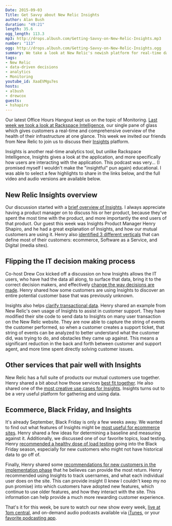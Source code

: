 ```yaml
---
Date: 2015-09-03
Title: Get Savvy about New Relic Insights
author: Alan Bush
duration: "49:21"
length: 35.6
ogg_length: 113.3
mp3: http://drops.albush.com/Getting-Savvy-on-New-Relic-Insights.mp3
number: "113"
ogg: http://drops.albush.com/Getting-Savvy-on-New-Relic-Insights.ogg
summary: We take a look at New Relic's newish platform for real-time data analytics. This is a great tool for making data-driven decisions for your business.
tags:
- New Relic
- data-driven decisions
- analytics
- Monitoring
youtube_id: XaaEVMgu7es
hosts:
- albush
- drewcox
guests:
- hshapiro
---
```


Our latest Office Hours Hangout kept us on the topic of Monitoring. [Last week we took a look at Rackspace Intelligence](http://www.rackspace.com/blog/office-hours-hangout-learn-more-about-rackspace-intelligence/), our single pane of glass which gives customers a real-time and comprehensive overview of the health of their infrastructure at one glance. This week we invited our friends from New Relic to join us to discuss their [Insights](http://newrelic.com/insights) platform.

Insights is another real-time analytics tool, but unlike Rackspace Intelligence, Insights gives a look at the application, and more specifically how users are interacting with the application. This podcast was very... (I promised myself I wouldn't make the "insightful" pun again) educational. I was able to select a few highlights to share in the links below, and the full video and audio versions are available below.

<!--more-->

## New Relic Insights overview

Our discussion started with a [brief overview of Insights](https://youtu.be/XaaEVMgu7es?t=1m59s). I always appreciate having a product manager on to discuss his or her product, because they've spent the most time with the product, and more importantly the end users of that product. Our guest this week was Insights Product Manager Henry Shapiro, and he had a great explanation of Insights, and how our mutual customers are using it. Henry also [identified 3 different verticals](https://youtu.be/XaaEVMgu7es?t=13m51s) that can define most of their customers: ecommerce, Software as a Service, and Digital (media sites).

## Flipping the IT decision making process

Co-host Drew Cox kicked off a discussion on how Insights allows the IT users, who have had the data all along, to surface that data, bring it to the correct decision makers, and effectively [change the way decisions are made](https://youtu.be/XaaEVMgu7es?t=6m16s). Henry shared how some customers are using Insights to discover an entire potential customer base that was previously unknown.

Insights also helps [clarify transactional data](https://youtu.be/XaaEVMgu7es?t=10m5s). Henry shared an example from New Relic's own usage of Insights to assist in customer support. They have modified their site code to send data to Insights on many user transaction on the New Relic website. They are now able to capture the string of events the customer performed, so when a customer creates a support ticket, that string of events can be analyzed to better understand what the customer did, was trying to do, and obstacles they came up against. This means a significant reduction in the back and forth between customer and support agent, and more time spent directly solving customer issues.

## Other services that pair well with Insights

New Relic has a full suite of products our mutual customers use together. Henry shared a bit about how those services [best fit together](https://youtu.be/XaaEVMgu7es?t=24m24s). He also shared one of the [most creative use cases for Insights](https://youtu.be/XaaEVMgu7es?t=30m51s). Insights turns out to be a very useful platform for gathering and using data.

## Ecommerce, Black Friday, and Insights

It's already September, Black Friday is only a few weeks away. We wanted to find out what features of Insights might be [most useful for ecommerce sites](https://youtu.be/XaaEVMgu7es?t=36m25s). Henry shared a few ideas for determining a baseline and measuring against it. Additionally, we discussed one of our favorite topics, load testing. Henry [recommended a healthy dose of load testing](https://youtu.be/XaaEVMgu7es?t=38m9s) going into the Black Friday season, especially for new customers who might not have historical data to go off of.

Finally, Henry shared some [recommendations for new customers in the implementation phase](https://youtu.be/XaaEVMgu7es?t=41m13s) that he believes can provide the most return. Henry recommended using Insights to track usernames, and what each individual user does on the site. This can provide insight (I knew I couldn't keep my no pun promise) into which customers have adopted new features, which continue to use older features, and how they interact with the site. This information can help provide a much more rewarding customer experience.

That's it for this week, be sure to watch our new show every week, [live at 1pm central](http://live.ohpodcast.com/), and on-demand audio podcasts available via [iTunes](https://itunes.apple.com/us/podcast/rackspace-office-hours-netcast/id1035176963?mt=2), or your [favorite podcasting app](http://feeds.feedburner.com/OfficeHoursPodcast).
